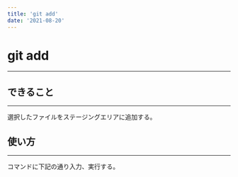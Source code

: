 ```yaml
---
title: 'git add'
date: '2021-08-20'
---
```


# git add
---

## できること
---

選択したファイルをステージングエリアに追加する。

## 使い方
---

コマンドに下記の通り入力、実行する。

